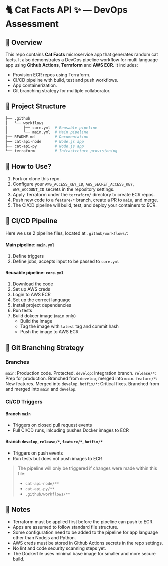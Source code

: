 # 🐈 Cat Facts API ✨ — DevOps Assessment

## 📌 Overview

This repo contains **Cat Facts** microservice app that generates random cat facts. It also demonstrates a DevOps pipeline workflow for multi language app using **Github Actions**, **Terraform** and **AWS ECR**. It includes:

- Provision ECR repos using Terraform.
- CI/CD pipeline with build, test and push workflows.
- App containerization.
- Git branching strategy for multiple collaborator.

## 📂 Project Structure

```bash
├── .github
│   └── workflows
│       ├── core.yml  # Reusable pipeline
│       └── main.yml  # Main pipeline
├── README.md         # Documentation
├── cat-api-node      # Node.js app
├── cat-api-py        # Node.js app
└── terraform         # Infrastrcture provisioning
```

## 📕 How to Use?

1. Fork or clone this repo.
2. Configure your `AWS_ACCESS_KEY_ID`, `AWS_SECRET_ACCESS_KEY`, `AWS_ACCOUNT_ID` secrets in the repository settings.
3. Apply Terraform under the `terraform/` directory to create ECR repos.
4. Push new code to a `feature/*` branch, create a PR to `main`, and merge.
5. The CI/CD pipeline will build, test, and deploy your containers to ECR.

## 🔄 CI/CD Pipeline

Here we use 2 pipeline files, located at `.github/workflows/`:

#### Main pipeline: `main.yml`

1. Define triggers
2. Define jobs, accepts input to be passed to `core.yml`

#### Reusable pipeline: `core.yml`

1. Download the code
2. Set up AWS creds
3. Login to AWS ECR
4. Set up the correct language
5. Install project dependencies
6. Run tests
7. Build dokcer image (`main` only)
   - Build the image
   - Tag the image with `latest` tag and commit hash
   - Push the image to AWS ECR

## 🔀 Git Branching Strategy

### Branches

`main`: Production code. Protected.
`develop`: Integration branch.
`release/*`: Prep for production. Branched from `develop`, merged into `main`.
`feature/*`: New features. Merged into `develop`.
`hotfix/*`: Critical fixes. Branched from and merged into `main` and `develop`.

### CI/CD Triggers

#### Branch `main`

- Triggers on closed pull request events
- Full CI/CD runs, inlcuding pushes Docker images to ECR

#### Branch `develop`, `release/*`, `feature/*`, `hotfix/*`

- Triggers on push events
- Run tests but does not push images to ECR

> The pipeline will only be triggered if changes were made within this file:
>
> - `cat-api-node/**`
> - `cat-api-py/**`
> - `.github/workflows/**`

## 📝 Notes

- Terraform must be applied first before the pipeline can push to ECR.
- Apps are assumed to follow standard file structure.
- Some configuration need to be added to the pipeline for app language other than Nodejs and Python.
- AWS creds must be stored in Github Actions secrets in the repo settings.
- No lint and code security scanning steps yet.
- The Dockerfile uses minimal base image for smaller and more secure build.
